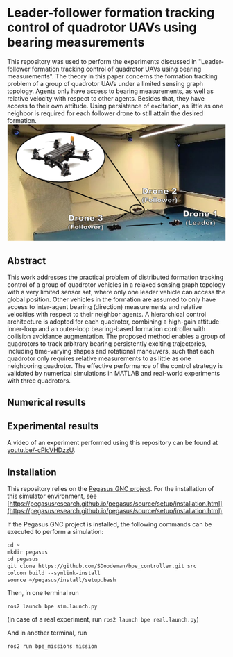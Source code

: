 # Leader-follower formation tracking control of quadrotor UAVs using bearing measurements

This repository was used to perform the experiments discussed in "Leader-follower formation tracking control of quadrotor UAVs using bearing measurements". 
The theory in this paper concerns the formation tracking problem of a group of quadrotor UAVs under a limited sensing graph topology.
Agents only have access to bearing measurements, as well as relative velocity with respect to other agents.
Besides that, they have access to their own attitude.
Using persistence of excitation, as little as one neighbor is required for each follower drone to still attain the desired formation.
![alt text](media/PracticalSetup.png)

## Abstract
This work addresses the practical problem of distributed formation tracking control of a group of quadrotor vehicles in a relaxed sensing graph topology with a very limited sensor set, where only one leader vehicle can access the global position. Other vehicles in the formation are assumed to only have access to inter-agent bearing (direction) measurements and relative velocities with respect to their neighbor agents. A hierarchical control architecture is adopted for each quadrotor, combining a high-gain attitude inner-loop and an outer-loop bearing-based formation controller with collision avoidance augmentation. The proposed method enables a group of quadrotors to track arbitrary bearing persistently exciting trajectories, including time-varying shapes and rotational maneuvers, such that each quadrotor only requires relative measurements to as little as one neighboring quadrotor. The effective performance of the control strategy is validated by numerical simulations in MATLAB and real-world experiments with three quadrotors.

## Numerical results


## Experimental results
A video of an experiment performed using this repository can be found at [youtu.be/-cPlcVHDzzU](https://youtu.be/-cPlcVHDzzU).

## Installation
This repository relies on the [Pegasus GNC project](https://pegasusresearch.github.io/pegasus/index.html).
For the installation of this simulator environment, see [https://pegasusresearch.github.io/pegasus/source/setup/installation.html](https://pegasusresearch.github.io/pegasus/source/setup/installation.html)

If the Pegasus GNC project is installed, the following commands can be executed to perform a simulation:

```
cd ~
mkdir pegasus
cd pegasus
git clone https://github.com/SDoodeman/bpe_controller.git src
colcon build --symlink-install
source ~/pegasus/install/setup.bash
```

Then, in one terminal run

```
ros2 launch bpe sim.launch.py
```

(in case of a real experiment, run `ros2 launch bpe real.launch.py`)

And in another terminal, run

```
ros2 run bpe_missions mission
```
